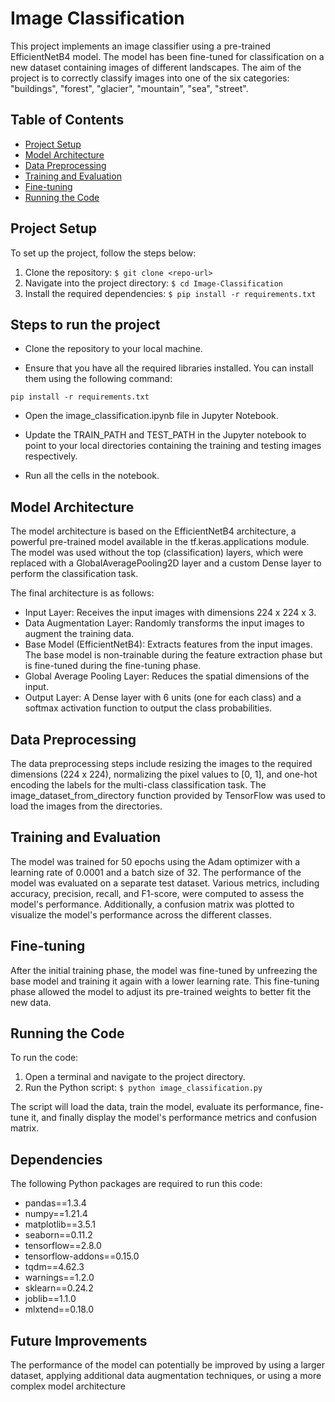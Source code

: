# Image Classification 

This project implements an image classifier using a pre-trained EfficientNetB4 model. The model has been fine-tuned for classification on a new dataset containing images of different landscapes. The aim of the project is to correctly classify images into one of the six categories: "buildings", "forest", "glacier", "mountain", "sea", "street".

## Table of Contents
- [Project Setup](#project-setup)
- [Model Architecture](#model-architecture)
- [Data Preprocessing](#data-preprocessing)
- [Training and Evaluation](#training-and-evaluation)
- [Fine-tuning](#fine-tuning)
- [Running the Code](#running-the-code)

## Project Setup
To set up the project, follow the steps below:

1. Clone the repository: `$ git clone <repo-url>`
2. Navigate into the project directory: `$ cd Image-Classification`
3. Install the required dependencies: `$ pip install -r requirements.txt`

## Steps to run the project
- Clone the repository to your local machine.

- Ensure that you have all the required libraries installed. You can install them using the following command:


`pip install -r requirements.txt`
- Open the image_classification.ipynb file in Jupyter Notebook.

- Update the TRAIN_PATH and TEST_PATH in the Jupyter notebook to point to your local directories containing the training and testing images respectively.

- Run all the cells in the notebook.


## Model Architecture
The model architecture is based on the EfficientNetB4 architecture, a powerful pre-trained model available in the tf.keras.applications module. The model was used without the top (classification) layers, which were replaced with a GlobalAveragePooling2D layer and a custom Dense layer to perform the classification task.

The final architecture is as follows:

- Input Layer: Receives the input images with dimensions 224 x 224 x 3.
- Data Augmentation Layer: Randomly transforms the input images to augment the training data.
- Base Model (EfficientNetB4): Extracts features from the input images. The base model is non-trainable during the feature extraction phase but is fine-tuned during the fine-tuning phase.
- Global Average Pooling Layer: Reduces the spatial dimensions of the input.
- Output Layer: A Dense layer with 6 units (one for each class) and a softmax activation function to output the class probabilities.

## Data Preprocessing
The data preprocessing steps include resizing the images to the required dimensions (224 x 224), normalizing the pixel values to [0, 1], and one-hot encoding the labels for the multi-class classification task. The image_dataset_from_directory function provided by TensorFlow was used to load the images from the directories.

## Training and Evaluation
The model was trained for 50 epochs using the Adam optimizer with a learning rate of 0.0001 and a batch size of 32. The performance of the model was evaluated on a separate test dataset. Various metrics, including accuracy, precision, recall, and F1-score, were computed to assess the model's performance. Additionally, a confusion matrix was plotted to visualize the model's performance across the different classes.

## Fine-tuning
After the initial training phase, the model was fine-tuned by unfreezing the base model and training it again with a lower learning rate. This fine-tuning phase allowed the model to adjust its pre-trained weights to better fit the new data.

## Running the Code
To run the code:

1. Open a terminal and navigate to the project directory.
2. Run the Python script: `$ python image_classification.py`

The script will load the data, train the model, evaluate its performance, fine-tune it, and finally display the model's performance metrics and confusion matrix.

## Dependencies
The following Python packages are required to run this code:

- pandas==1.3.4
- numpy==1.21.4
- matplotlib==3.5.1
- seaborn==0.11.2
- tensorflow==2.8.0
- tensorflow-addons==0.15.0
- tqdm==4.62.3
- warnings==1.2.0
- sklearn==0.24.2
- joblib==1.1.0
- mlxtend==0.18.0

## Future Improvements
The performance of the model can potentially be improved by using a larger dataset, applying additional data augmentation techniques, or using a more complex model architecture
